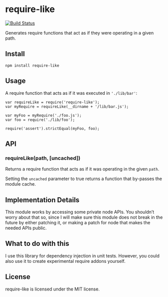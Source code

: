 require-like
============

[![Build Status](https://secure.travis-ci.org/felixge/node-require-like.png)](http://travis-ci.org/felixge/node-require-like)

Generates require functions that act as if they were operating in a given path.

Install
-------

    npm install require-like

Usage
-----

A require function that acts as if it was executed in `'./lib/bar'`:

    var requireLike = require('require-like');
    var myRequire = requireLike(__dirname + '/lib/bar.js');

    var myFoo = myRequire('./foo.js');
    var foo = require('./lib/foo');

    require('assert').strictEqual(myFoo, foo);

API
---

### requireLike(path, \[uncached\])

Returns a require function that acts as if it was operating in the given `path`.

Setting the `uncached` parameter to true returns a function that by-passes the module cache.

Implementation Details
----------------------

This module works by accessing some private node APIs. You shouldn’t worry about that so, since I will make sure this module does not break in the future by either patching it, or making a patch for node that makes the needed APIs public.

What to do with this
--------------------

I use this library for dependency injection in unit tests. However, you could also use it to create experimental require addons yourself.

License
-------

require-like is licensed under the MIT license.
